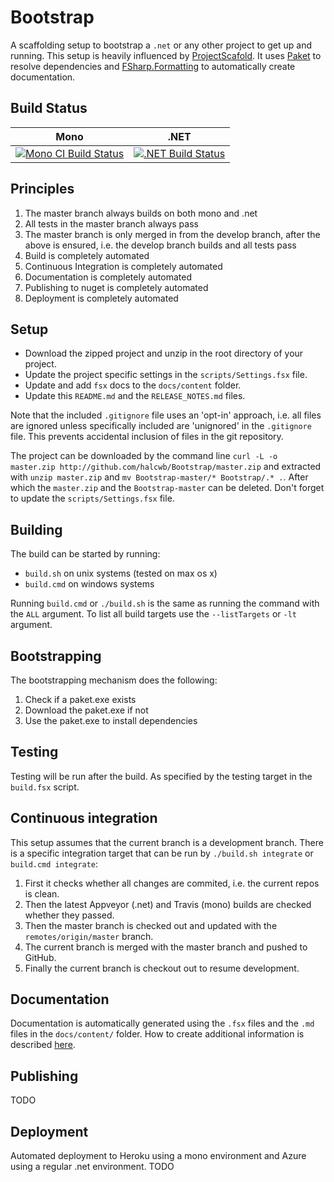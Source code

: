 # Bootstrap
A scaffolding setup to bootstrap a `.net` or any other project to get up and running. This setup is heavily influenced by [ProjectScafold](https://github.com/fsprojects/ProjectScaffold). It uses [Paket](https://github.com/fsprojects/Paket) to resolve dependencies and [FSharp.Formatting](https://github.com/tpetricek/Fsharp.Formatting) to automatically create documentation.


## Build Status

Mono | .NET
---- | ----
[![Mono CI Build Status](https://img.shields.io/travis/halcwb/Bootstrap/master.svg)](https://travis-ci.org/halcwb/Bootstrap) | [![.NET Build Status](https://img.shields.io/appveyor/ci/halcwb/Bootstrap/master.svg)](https://ci.appveyor.com/project/halcwb/Bootstrap)


## Principles

1. The master branch always builds on both mono and .net
2. All tests in the master branch always pass
3. The master branch is only merged in from the develop branch, after the above is ensured, i.e. the develop branch builds and all tests pass
4. Build is completely automated
5. Continuous Integration is completely automated
6. Documentation is completely automated
7. Publishing to nuget is completely automated
8. Deployment is completely automated


## Setup

* Download the zipped project and unzip in the root directory of your project. 
* Update the project specific settings in the `scripts/Settings.fsx` file.
* Update and add `fsx` docs to the `docs/content` folder.
* Update this `README.md` and the `RELEASE_NOTES.md` files.

Note that the included `.gitignore` file uses an 'opt-in' approach, i.e. all files are ignored unless specifically included are 'unignored' in the `.gitignore` file. This prevents accidental inclusion of files in the git repository.

The project can be downloaded by the command line `curl -L -o master.zip http://github.com/halcwb/Bootstrap/master.zip` and extracted with `unzip master.zip` and `mv Bootstrap-master/* Bootstrap/.* .`. After which the `master.zip` and the `Bootstrap-master` can be deleted. Don't forget to update the `scripts/Settings.fsx` file.


## Building
The build can be started by running:

* `build.sh` on unix systems (tested on max os x)
* `build.cmd` on windows systems

Running `build.cmd` or `./build.sh` is the same as running the command with the `ALL` argument. To list all build targets use the `--listTargets` or `-lt` argument.

## Bootstrapping
The bootstrapping mechanism does the following:

1. Check if a paket.exe exists
2. Download the paket.exe if not
3. Use the paket.exe to install dependencies


## Testing
Testing will be run after the build. As specified by the testing target in the `build.fsx` script.

## Continuous integration
This setup assumes that the current branch is a development branch. There is a specific integration target that can be run by `./build.sh integrate` or `build.cmd integrate`:

1. First it checks whether all changes are commited, i.e. the current repos is clean.
2. Then the latest Appveyor (.net) and Travis (mono) builds are checked whether they passed.
3. Then the master branch is checked out and updated with the `remotes/origin/master` branch.
3. The current branch is merged with the master branch and pushed to GitHub.
4. Finally the current branch is checkout out to resume development.


## Documentation
Documentation is automatically generated using the `.fsx` files and the `.md` files in the `docs/content/` folder. How to create additional information is described [here](https://tpetricek.github.io/FSharp.Formatting).


## Publishing
TODO


## Deployment
Automated deployment to Heroku using a mono environment and Azure using a regular .net environment. 
TODO

